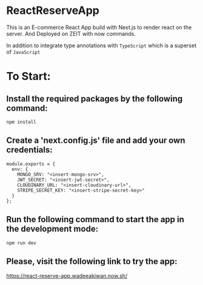 # ReactReserveApp

This is an E-commerce React App build with Next.js to render react on the server. And Deployed on ZEIT with now commands.

In addition to integrate type annotations with `TypeScript` which is a superset of `JavaScript`

# To Start:

## Install the required packages by the following command:

```
npm install
```

## Create a 'next.config.js' file and add your own credentials:

```
module.exports = {
  env: {
    MONGO_SRV: "<insert-mongo-srv>",
    JWT_SECRET: "<insert-jwt-secret>",
    CLOUDINARY_URL: "<insert-cloudinary-url>",
    STRIPE_SECRET_KEY: "<insert-stripe-secret-key>"
  }
};
```

## Run the following command to start the app in the development mode:

```
npm run dev
```

## Please, visit the following link to try the app:

https://react-reserve-app.wadeeakiwan.now.sh/
